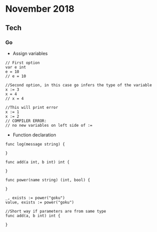 November 2018
==========

Tech
----


### Go

  - Assign variables
```
// First option
var e int
e = 10
// e = 10

//Second option, in this case go infers the type of the variable
x := 3
x = 4
// x = 4

//This will print error
x := 1
x := 2
// COMPILER ERROR:
// no new variables on left side of :=
```

  - Function declaration
```  
func log(message string) {

}

func add(a int, b int) int {

}

func power(name string) (int, bool) {

}

_, exists := power("goku")
value, exists := power("goku")

//Short way if parameters are from same type
func add(a, b int) int {

}
```
